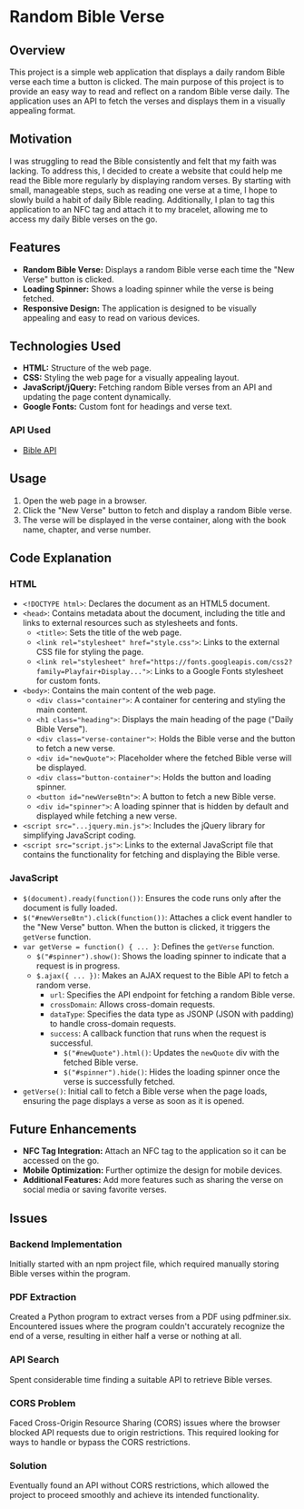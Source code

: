 # Random Bible Verse

## Overview

This project is a simple web application that displays a daily random Bible verse each time a button is clicked. The main purpose of this project is to provide an easy way to read and reflect on a random Bible verse daily. The application uses an API to fetch the verses and displays them in a visually appealing format.

## Motivation

I was struggling to read the Bible consistently and felt that my faith was lacking. To address this, I decided to create a website that could help me read the Bible more regularly by displaying random verses. By starting with small, manageable steps, such as reading one verse at a time, I hope to slowly build a habit of daily Bible reading. Additionally, I plan to tag this application to an NFC tag and attach it to my bracelet, allowing me to access my daily Bible verses on the go.

## Features

- **Random Bible Verse:** Displays a random Bible verse each time the "New Verse" button is clicked.
- **Loading Spinner:** Shows a loading spinner while the verse is being fetched.
- **Responsive Design:** The application is designed to be visually appealing and easy to read on various devices.

## Technologies Used

- **HTML:** Structure of the web page.
- **CSS:** Styling the web page for a visually appealing layout.
- **JavaScript/jQuery:** Fetching random Bible verses from an API and updating the page content dynamically.
- **Google Fonts:** Custom font for headings and verse text.

### API Used

- [Bible API](https://labs.bible.org/api/?passage=random&type=json&callback=myCallback)

## Usage

1. Open the web page in a browser.
2. Click the "New Verse" button to fetch and display a random Bible verse.
3. The verse will be displayed in the verse container, along with the book name, chapter, and verse number.

## Code Explanation

### HTML

- `<!DOCTYPE html>`: Declares the document as an HTML5 document.
- `<head>`: Contains metadata about the document, including the title and links to external resources such as stylesheets and fonts.
  - `<title>`: Sets the title of the web page.
  - `<link rel="stylesheet" href="style.css">`: Links to the external CSS file for styling the page.
  - `<link rel="stylesheet" href="https://fonts.googleapis.com/css2?family=Playfair+Display...">`: Links to a Google Fonts stylesheet for custom fonts.
- `<body>`: Contains the main content of the web page.
  - `<div class="container">`: A container for centering and styling the main content.
  - `<h1 class="heading">`: Displays the main heading of the page ("Daily Bible Verse").
  - `<div class="verse-container">`: Holds the Bible verse and the button to fetch a new verse.
  - `<div id="newQuote">`: Placeholder where the fetched Bible verse will be displayed.
  - `<div class="button-container">`: Holds the button and loading spinner.
  - `<button id="newVerseBtn">`: A button to fetch a new Bible verse.
  - `<div id="spinner">`: A loading spinner that is hidden by default and displayed while fetching a new verse.
- `<script src="...jquery.min.js">`: Includes the jQuery library for simplifying JavaScript coding.
- `<script src="script.js">`: Links to the external JavaScript file that contains the functionality for fetching and displaying the Bible verse.

### JavaScript

- `$(document).ready(function())`: Ensures the code runs only after the document is fully loaded.
- `$("#newVerseBtn").click(function())`: Attaches a click event handler to the "New Verse" button. When the button is clicked, it triggers the `getVerse` function.
- `var getVerse = function() { ... }`: Defines the `getVerse` function.
  - `$("#spinner").show()`: Shows the loading spinner to indicate that a request is in progress.
  - `$.ajax({ ... })`: Makes an AJAX request to the Bible API to fetch a random verse.
    - `url`: Specifies the API endpoint for fetching a random Bible verse.
    - `crossDomain`: Allows cross-domain requests.
    - `dataType`: Specifies the data type as JSONP (JSON with padding) to handle cross-domain requests.
    - `success`: A callback function that runs when the request is successful.
      - `$("#newQuote").html()`: Updates the `newQuote` div with the fetched Bible verse.
      - `$("#spinner").hide()`: Hides the loading spinner once the verse is successfully fetched.
- `getVerse()`: Initial call to fetch a Bible verse when the page loads, ensuring the page displays a verse as soon as it is opened.

## Future Enhancements

- **NFC Tag Integration:** Attach an NFC tag to the application so it can be accessed on the go.
- **Mobile Optimization:** Further optimize the design for mobile devices.
- **Additional Features:** Add more features such as sharing the verse on social media or saving favorite verses.

## Issues

### Backend Implementation

Initially started with an npm project file, which required manually storing Bible verses within the program.

### PDF Extraction

Created a Python program to extract verses from a PDF using pdfminer.six. Encountered issues where the program couldn't accurately recognize the end of a verse, resulting in either half a verse or nothing at all.

### API Search

Spent considerable time finding a suitable API to retrieve Bible verses.

### CORS Problem

Faced Cross-Origin Resource Sharing (CORS) issues where the browser blocked API requests due to origin restrictions. This required looking for ways to handle or bypass the CORS restrictions.

### Solution

Eventually found an API without CORS restrictions, which allowed the project to proceed smoothly and achieve its intended functionality.
